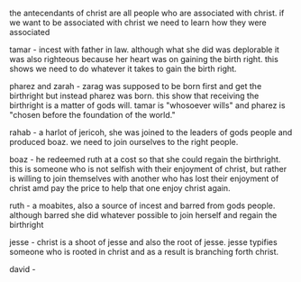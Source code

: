 the antecendants of christ are all
people who are associated with christ.
if we want to be associated with christ
we need to learn how they were associated 

tamar - incest with father in law. although
what she did was deplorable it was also
righteous because her heart was on gaining
the birth right. this shows we need to do
whatever it takes to gain the birth right.

pharez and zarah - zarag was supposed
to be born first and get the birthright
but instead pharez was born. this show
that receiving the birthright is a matter
of gods will. tamar is "whosoever wills"
and pharez is "chosen before the foundation
of the world."

rahab - a harlot of jericoh, she was
joined to the leaders of gods people
and produced boaz. we need to join
ourselves to the right people.

boaz - he redeemed ruth at a cost so
that she could regain the birthright.
this is someone who is not selfish with
their enjoyment of christ, but rather is
willing to join themselves with another
who has lost their enjoyment of christ
amd pay the price to help that one enjoy
christ again.

ruth - a moabites, also a source of incest
and barred from gods people. although
barred she did whatever possible to join
herself and regain the birthright

jesse - christ is a shoot of jesse and
also the root of jesse. jesse typifies
someone who is rooted in christ and as
a result is branching forth christ.

david -
